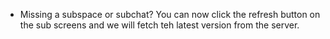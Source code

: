 - Missing a subspace or subchat? You can now click the refresh button on the sub screens and we will fetch teh latest version from the server.
